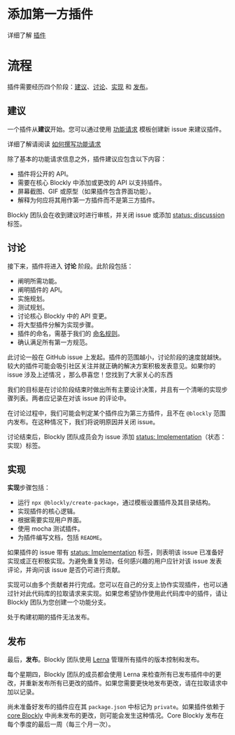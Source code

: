 # 添加第一方插件

详细了解 [插件](/guides/contribute/samples/plugin_overview.html)

# 流程

插件需要经历四个阶段：[建议](#建议)、[讨论](#讨论)、[实现](#实现) 和 [发布](#发布)。

## 建议

一个插件从**建议**开始。您可以通过使用 [功能请求](https://github.com/google/blockly-samples/issues/new?assignees=&labels=type%3A+feature+request%2C+triage&template=feature_request.md) 模板创建新 issue 来建议插件。

详细了解请阅读 [如何撰写功能请求](/guides/contribute/get-started/write_a_good_issue.html#功能请求)

除了基本的功能请求信息之外，插件建议应包含以下内容：

- 插件将公开的 API。
- 需要在核心 Blockly 中添加或更改的 API 以支持插件。
- 屏幕截图、GIF 或原型（如果插件包含界面功能）。
- 解释为何应将其用作第一方插件而不是第三方插件。

Blockly 团队会在收到建议时进行审核，并关闭 issue 或添加 [status: discussion](https://github.com/google/blockly-samples/labels/status%3A%20implementation) 标签。

## 讨论

接下来，插件将进入 **讨论** 阶段。此阶段包括：

- 阐明所需功能。
- 阐明插件的 API。
- 实施规划。
- 测试规划。
- 讨论核心 Blockly 中的 API 变更。
- 将大型插件分解为实现步骤。
- 插件的命名，需基于我们的 [命名规则](/guides/contribute/samples/naming.html)。
- 确认满足所有第一方规范。

此讨论一般在 GitHub issue 上发起。插件的范围越小，讨论阶段的速度就越快。较大的插件可能会吸引社区关注并就正确的解决方案积极发表意见。如果你的 issue 涉及上述情况 ，那么恭喜您！您找到了大家关心的东西

我们的目标是在讨论阶段结束时做出所有主要设计决策，并且有一个清晰的实现步骤列表。两者应记录在对该 issue 的评论中。

在讨论过程中，我们可能会判定某个插件应为第三方插件，且不在 `@blockly` 范围内发布。在这种情况下，我们将说明原因并关闭 issue。

讨论结束后，Blockly 团队成员会为 issue 添加 [status: Implementation](https://github.com/google/blockly-samples/labels/status%3A%20implementation)（状态：实现）标签。

## 实现

**实现**步骤包括：

- 运行 `npx @blockly/create-package`，通过模板设置插件及其目录结构。
- 实现插件的核心逻辑。
- 根据需要实现用户界面。
- 使用 mocha 测试插件。
- 为插件编写文档，包括 `README`。

如果插件的 issue 带有 [status: Implementation](https://github.com/google/blockly-samples/labels/status%3A%20implementation) 标签，则表明该 issue 已准备好实现或正在积极实现。为避免重复劳动，任何感兴趣的用户应针对该 issue 发表评论，并询问该 issue 是否仍可进行贡献。

实现可以由多个贡献者并行完成。您可以在自己的分支上协作实现插件，也可以通过针对此代码库的拉取请求来实现。如果您希望协作使用此代码库中的插件，请让 Blockly 团队为您创建一个功能分支。

处于构建初期的插件无法发布。

## 发布

最后，**发布**。Blockly 团队使用 [Lerna](https://lerna.js.org/) 管理所有插件的版本控制和发布。

每个星期四，Blockly 团队的成员都会使用 Lerna 来检查所有已发布插件中的更改，并重新发布所有已更改的插件。如果您需要更快地发布更改，请在拉取请求中加以记录。

尚未准备好发布的插件应在其 `package.json` 中标记为 `private`。如果插件依赖于 [core Blockly](https://github.com/google/blockly) 中尚未发布的更改，则可能会发生这种情况。Core Blockly 发布在每个季度的最后一周（每三个月一次）。